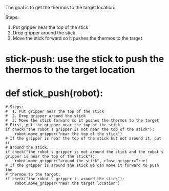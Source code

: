 

The goal is to get the thermos to the target location.

Steps:
1. Put gripper near the top of the stick
2. Drop gripper around the stick
3. Move the stick forward so it pushes the thermos to the target

# stick-push: use the stick to push the thermos to the target location
# def stick_push(robot):
    # Steps:
    #  1. Put gripper near the top of the stick
    #  2. Drop gripper around the stick
    #  3. Move the stick forward so it pushes the thermos to the target
    # First, put the gripper near the top of the stick.
    if check("the robot's gripper is not near the top of the stick"):
        robot.move_gripper("near the top of the stick")
    # If the gripper is near the top of the stick but not around it, put it
    # around the stick.
    if check("the robot's gripper is not around the stick and the robot's gripper is near the top of the stick"):
        robot.move_gripper("around the stick", close_gripper=True)
    # If the gripper is around the stick we can move it forward to push the
    # thermos to the target.
    if check("the robot's gripper is around the stick"):
        robot.move_gripper("near the target location")